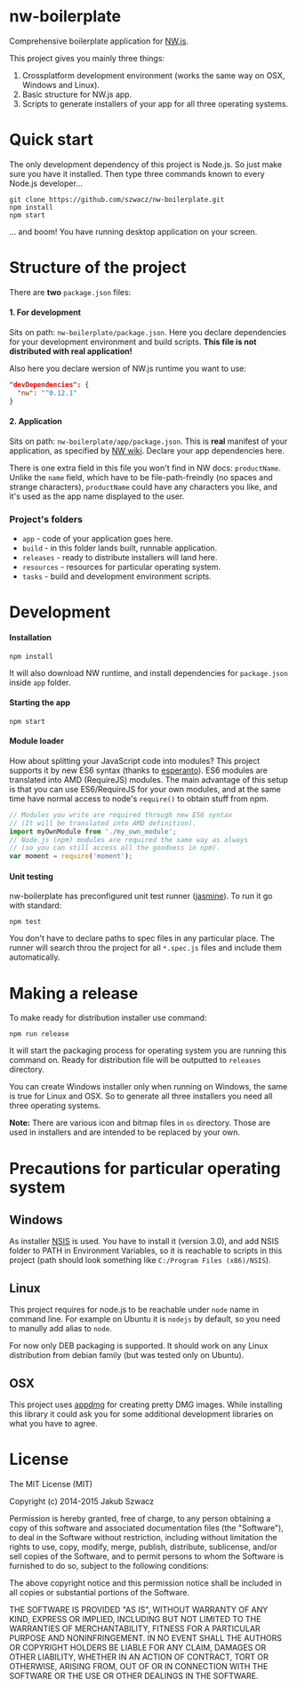 nw-boilerplate
==============
Comprehensive boilerplate application for [NW.js](https://github.com/nwjs/nw.js).  

This project gives you mainly three things:

1. Crossplatform development environment (works the same way on OSX, Windows and Linux).
2. Basic structure for NW.js app.
3. Scripts to generate installers of your app for all three operating systems.

# Quick start
The only development dependency of this project is Node.js. So just make sure you have it installed.
Then type three commands known to every Node.js developer...
```
git clone https://github.com/szwacz/nw-boilerplate.git
npm install
npm start
```
... and boom! You have running desktop application on your screen.

# Structure of the project

There are **two** `package.json` files:  

#### 1. For development
Sits on path: `nw-boilerplate/package.json`. Here you declare dependencies for your development environment and build scripts. **This file is not distributed with real application!**

Also here you declare wersion of NW.js runtime you want to use:
```json
"devDependencies": {
  "nw": "^0.12.1"
}
```

#### 2. Application
Sits on path: `nw-boilerplate/app/package.json`. This is **real** manifest of your application, as specified by [NW wiki](https://github.com/nwjs/nw.js/wiki/Manifest-format). Declare your app dependencies here.

There is one extra field in this file you won't find in NW docs: `productName`. Unlike the `name` field, which have to be file-path-freindly (no spaces and strange characters), `productName` could have any characters you like, and it's used as the app name displayed to the user.

### Project's folders

- `app` - code of your application goes here.
- `build` - in this folder lands built, runnable application.
- `releases` - ready to distribute installers will land here.
- `resources` - resources for particular operating system.
- `tasks` - build and development environment scripts.


# Development

#### Installation

```
npm install
```
It will also download NW runtime, and install dependencies for `package.json` inside `app` folder.

#### Starting the app

```
npm start
```

#### Module loader

How about splitting your JavaScript code into modules? This project supports it by new ES6 syntax (thanks to [esperanto](https://github.com/esperantojs/esperanto)). ES6 modules are translated into AMD (RequireJS) modules. The main advantage of this setup is that you can use ES6/RequireJS for your own modules, and at the same time have normal access to node's `require()` to obtain stuff from npm.
```javascript
// Modules you write are required through new ES6 syntax
// (It will be translated into AMD definition).
import myOwnModule from './my_own_module';
// Node.js (npm) modules are required the same way as always
// (so you can still access all the goodness in npm).
var moment = require('moment');
```

#### Unit testing

nw-boilerplate has preconfigured unit test runner ([jasmine](http://jasmine.github.io/2.0/introduction.html)). To run it go with standard:
```
npm test
```
You don't have to declare paths to spec files in any particular place. The runner will search throu the project for all `*.spec.js` files and include them automatically.


# Making a release

To make ready for distribution installer use command:
```
npm run release
```
It will start the packaging process for operating system you are running this command on. Ready for distribution file will be outputted to `releases` directory.

You can create Windows installer only when running on Windows, the same is true for Linux and OSX. So to generate all three installers you need all three operating systems.

**Note:** There are various icon and bitmap files in `os` directory. Those are used in installers and are intended to be replaced by your own.


# Precautions for particular operating system

## Windows
As installer [NSIS](http://nsis.sourceforge.net/Main_Page) is used. You have to install it (version 3.0), and add NSIS folder to PATH in Environment Variables, so it is reachable to scripts in this project (path should look something like `C:/Program Files (x86)/NSIS`).

## Linux
This project requires for node.js to be reachable under `node` name in command line. For example on Ubuntu it is `nodejs` by default, so you need to manully add alias to `node`.

For now only DEB packaging is supported. It should work on any Linux distribution from debian family (but was tested only on Ubuntu).

## OSX
This project uses [appdmg](https://github.com/LinusU/node-appdmg) for creating pretty DMG images. While installing this library it could ask you for some additional development libraries on what you have to agree.


# License

The MIT License (MIT)

Copyright (c) 2014-2015 Jakub Szwacz

Permission is hereby granted, free of charge, to any person obtaining a copy
of this software and associated documentation files (the "Software"), to deal
in the Software without restriction, including without limitation the rights
to use, copy, modify, merge, publish, distribute, sublicense, and/or sell
copies of the Software, and to permit persons to whom the Software is
furnished to do so, subject to the following conditions:

The above copyright notice and this permission notice shall be included in all
copies or substantial portions of the Software.

THE SOFTWARE IS PROVIDED "AS IS", WITHOUT WARRANTY OF ANY KIND, EXPRESS OR
IMPLIED, INCLUDING BUT NOT LIMITED TO THE WARRANTIES OF MERCHANTABILITY,
FITNESS FOR A PARTICULAR PURPOSE AND NONINFRINGEMENT. IN NO EVENT SHALL THE
AUTHORS OR COPYRIGHT HOLDERS BE LIABLE FOR ANY CLAIM, DAMAGES OR OTHER
LIABILITY, WHETHER IN AN ACTION OF CONTRACT, TORT OR OTHERWISE, ARISING FROM,
OUT OF OR IN CONNECTION WITH THE SOFTWARE OR THE USE OR OTHER DEALINGS IN THE
SOFTWARE.

